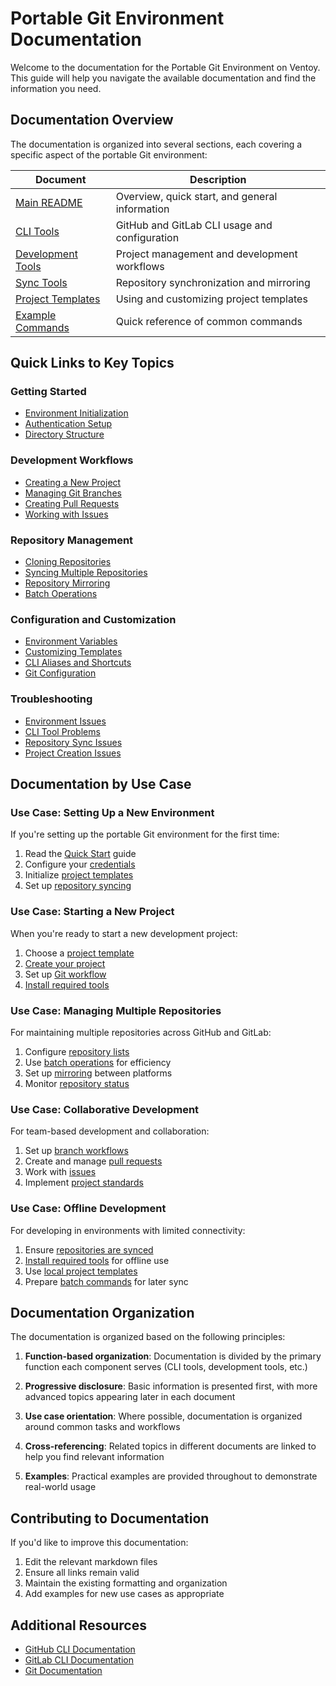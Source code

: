 # Portable Git Environment Documentation

Welcome to the documentation for the Portable Git Environment on Ventoy. This guide will help you navigate the available documentation and find the information you need.

## Documentation Overview

The documentation is organized into several sections, each covering a specific aspect of the portable Git environment:

| Document | Description |
|----------|-------------|
| [Main README](../README.md) | Overview, quick start, and general information |
| [CLI Tools](./cli-tools.md) | GitHub and GitLab CLI usage and configuration |
| [Development Tools](./dev-tools.md) | Project management and development workflows |
| [Sync Tools](./sync-tools.md) | Repository synchronization and mirroring |
| [Project Templates](./templates.md) | Using and customizing project templates |
| [Example Commands](./example-commands.md) | Quick reference of common commands |

## Quick Links to Key Topics

### Getting Started
- [Environment Initialization](../README.md#quick-start)
- [Authentication Setup](./cli-tools.md#authentication-management)
- [Directory Structure](../README.md#directory-structure)

### Development Workflows
- [Creating a New Project](./dev-tools.md#creating-a-project-from-template)
- [Managing Git Branches](./dev-tools.md#git-workflow-automation)
- [Creating Pull Requests](./cli-tools.md#pull-requestmerge-request-workflow)
- [Working with Issues](./cli-tools.md#issue-management)

### Repository Management
- [Cloning Repositories](./sync-tools.md#repository-management)
- [Syncing Multiple Repositories](./sync-tools.md#common-workflows)
- [Repository Mirroring](./sync-tools.md#setting-up-repository-mirroring)
- [Batch Operations](./sync-tools.md#batch-operations)

### Configuration and Customization
- [Environment Variables](./cli-tools.md#environment-variables-and-configuration)
- [Customizing Templates](./templates.md#customizing-templates)
- [CLI Aliases and Shortcuts](./cli-tools.md#advanced-usage-patterns)
- [Git Configuration](../README.md#user-configuration)

### Troubleshooting
- [Environment Issues](../README.md#troubleshooting)
- [CLI Tool Problems](./cli-tools.md#troubleshooting)
- [Repository Sync Issues](./sync-tools.md#troubleshooting)
- [Project Creation Issues](./templates.md#troubleshooting)

## Documentation by Use Case

### Use Case: Setting Up a New Environment

If you're setting up the portable Git environment for the first time:

1. Read the [Quick Start](../README.md#quick-start) guide
2. Configure your [credentials](./cli-tools.md#authentication-management)
3. Initialize [project templates](./templates.md#available-templates)
4. Set up [repository syncing](./sync-tools.md#configuration)

### Use Case: Starting a New Project

When you're ready to start a new development project:

1. Choose a [project template](./templates.md#available-templates)
2. [Create your project](./dev-tools.md#creating-a-project-from-template)
3. Set up [Git workflow](./dev-tools.md#git-workflow-automation)
4. [Install required tools](./dev-tools.md#development-tool-installation)

### Use Case: Managing Multiple Repositories

For maintaining multiple repositories across GitHub and GitLab:

1. Configure [repository lists](./sync-tools.md#configuration)
2. Use [batch operations](./sync-tools.md#batch-operations) for efficiency
3. Set up [mirroring](./sync-tools.md#setting-up-repository-mirroring) between platforms
4. Monitor [repository status](./sync-tools.md#repository-status-check)

### Use Case: Collaborative Development

For team-based development and collaboration:

1. Set up [branch workflows](./dev-tools.md#git-workflow-automation)
2. Create and manage [pull requests](./cli-tools.md#pull-requestmerge-request-workflow)
3. Work with [issues](./cli-tools.md#issue-management)
4. Implement [project standards](../README.md#team-development-standardization)

### Use Case: Offline Development

For developing in environments with limited connectivity:

1. Ensure [repositories are synced](./sync-tools.md#repository-management)
2. [Install required tools](./dev-tools.md#tool-management) for offline use
3. Use [local project templates](./templates.md#available-templates)
4. Prepare [batch commands](./sync-tools.md#batch-operations) for later sync

## Documentation Organization

The documentation is organized based on the following principles:

1. **Function-based organization**: Documentation is divided by the primary function each component serves (CLI tools, development tools, etc.)

2. **Progressive disclosure**: Basic information is presented first, with more advanced topics appearing later in each document

3. **Use case orientation**: Where possible, documentation is organized around common tasks and workflows

4. **Cross-referencing**: Related topics in different documents are linked to help you find relevant information

5. **Examples**: Practical examples are provided throughout to demonstrate real-world usage

## Contributing to Documentation

If you'd like to improve this documentation:

1. Edit the relevant markdown files
2. Ensure all links remain valid
3. Maintain the existing formatting and organization
4. Add examples for new use cases as appropriate

## Additional Resources

- [GitHub CLI Documentation](https://cli.github.com/manual/)
- [GitLab CLI Documentation](https://gitlab.com/gitlab-org/cli/-/tree/main/docs)
- [Git Documentation](https://git-scm.com/doc)

